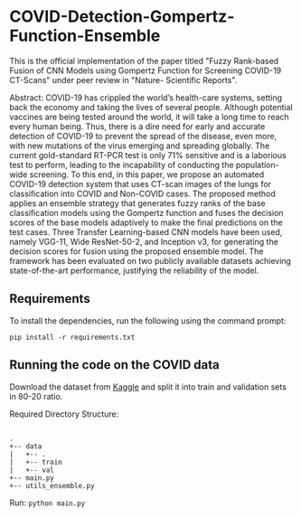 # COVID-Detection-Gompertz-Function-Ensemble
This is the official implementation of the paper titled "Fuzzy Rank-based Fusion of CNN Models using Gompertz Function for Screening COVID-19 CT-Scans" under peer review in "Nature- Scientific Reports".

Abstract: COVID-19 has crippled the world’s health-care systems, setting back the economy and taking the lives of several people. Although potential vaccines are being tested around the world, it will take a long time to reach every human being. Thus, there is a dire need for early and accurate detection of COVID-19 to prevent the spread of the disease, even more, with new mutations of the virus emerging and spreading globally. The current gold-standard RT-PCR test is only 71% sensitive and is a laborious test to perform, leading to the incapability of conducting the population-wide screening. To this end, in this paper, we propose an automated COVID-19 detection system that uses CT-scan images of the lungs for classification into COVID and Non-COVID cases. The proposed method applies an ensemble strategy that generates fuzzy ranks of the base classification models using the Gompertz function and fuses the decision scores of the base models adaptively to make the final predictions on the test cases. Three Transfer Learning-based CNN models have been used, namely VGG-11, Wide ResNet-50-2, and Inception v3, for generating the decision scores for fusion using the proposed ensemble model. The framework has been evaluated on two publicly available datasets achieving state-of-the-art performance, justifying the reliability of the model.

## Requirements

To install the dependencies, run the following using the command prompt:

`pip install -r requirements.txt`

## Running the code on the COVID data

Download the dataset from [Kaggle](https://www.kaggle.com/plameneduardo/sarscov2-ctscan-dataset) and split it into train and validation sets in 80-20 ratio.

Required Directory Structure:
```

.
+-- data
|   +-- .
|   +-- train
|   +-- val
+-- main.py
+-- utils_ensemble.py

```

Run: `python main.py`
